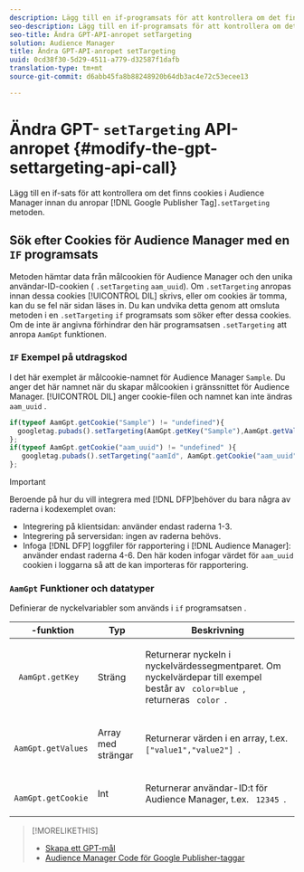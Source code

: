 ```yaml
---
description: Lägg till en if-programsats för att kontrollera om det finns cookies i Audience Manager innan du anropar metoden .setTargeting för Google Publisher.
seo-description: Lägg till en if-programsats för att kontrollera om det finns cookies i Audience Manager innan du anropar metoden .setTargeting för Google Publisher.
seo-title: Ändra GPT-API-anropet setTargeting
solution: Audience Manager
title: Ändra GPT-API-anropet setTargeting
uuid: 0cd38f30-5d29-4511-a779-d32587f1dafb
translation-type: tm+mt
source-git-commit: d6abb45fa8b88248920b64db3ac4e72c53ecee13

---
```



# Ändra GPT- `setTargeting` API-anropet {#modify-the-gpt-settargeting-api-call}

Lägg till en if-sats för att kontrollera om det finns cookies i Audience Manager innan du anropar [!DNL Google Publisher Tag]`.setTargeting` metoden.

## Sök efter Cookies för Audience Manager med en `IF` programsats

Metoden hämtar data från målcookien för Audience Manager och den unika användar-ID-cookien ( `.setTargeting` `aam_uuid`). Om `.setTargeting` anropas innan dessa cookies [!UICONTROL DIL] skrivs, eller om cookies är tomma, kan du se fel när sidan läses in. Du kan undvika detta genom att omsluta metoden i en `.setTargeting` `if` programsats som söker efter dessa cookies. Om de inte är angivna förhindrar den här programsatsen `.setTargeting` att anropa `AamGpt` funktionen.

### `IF` Exempel på utdragskod

I det här exemplet är målcookie-namnet för Audience Manager `Sample`. Du anger det här namnet när du skapar målcookien i gränssnittet för Audience Manager. [!UICONTROL DIL] anger cookie-filen och namnet kan inte ändras `aam_uuid` .

```js
if(typeof AamGpt.getCookie("Sample") != "undefined"){ 
  googletag.pubads().setTargeting(AamGpt.getKey("Sample"),AamGpt.getValues("Sample")); 
}; 
if(typeof AamGpt.getCookie("aam_uuid") != "undefined" ){ 
   googletag.pubads().setTargeting("aamId", AamGpt.getCookie("aam_uuid")); 
};
```

>[!IMPORTANT]
>
>Beroende på hur du vill integrera med [!DNL DFP]behöver du bara några av raderna i kodexemplet ovan:
>
>* Integrering på klientsidan: använder endast raderna 1-3.
>* Integrering på serversidan: ingen av raderna behövs.
>* Infoga [!DNL DFP] loggfiler för rapportering i [!DNL Audience Manager]: använder endast raderna 4-6. Den här koden infogar värdet för `aam_uuid` cookien i loggarna så att de kan importeras för rapportering.


### `AamGpt` Funktioner och datatyper

Definierar de nyckelvariabler som används i `if` programsatsen .

<table id="table_881391C9BDDF4FACAFC37A47B14B31A1"> 
 <thead> 
  <tr> 
   <th colname="col1" class="entry">  -funktion </th> 
   <th colname="col2" class="entry"> Typ </th> 
   <th colname="col3" class="entry"> Beskrivning </th> 
  </tr> 
 </thead>
 <tbody> 
  <tr> 
   <td colname="col1"> <p> <code> AamGpt.getKey </code> </p> </td> 
   <td colname="col2"> <p>Sträng </p> </td> 
   <td colname="col3"> <p>Returnerar nyckeln i nyckelvärdessegmentparet. Om nyckelvärdepar till exempel består av <code> color=blue </code>, returneras <code> color </code>. </p> </td> 
  </tr> 
  <tr> 
   <td colname="col1"> <p> <code> AamGpt.getValues </code> </p> </td> 
   <td colname="col2"> <p>Array med strängar </p> </td> 
   <td colname="col3"> <p>Returnerar värden i en array, t.ex. <code> ["value1","value2"] </code>. </p> </td> 
  </tr> 
  <tr> 
   <td colname="col1"> <p> <code> AamGpt.getCookie </code> </p> </td> 
   <td colname="col2"> <p>Int </p> </td> 
   <td colname="col3"> <p>Returnerar användar-ID:t för Audience Manager, t.ex. <code> 12345 </code>. </p> </td> 
  </tr>
 </tbody>
</table>

>[!MORELIKETHIS]
>
>* [Skapa ett GPT-mål](../../integration/gpt-aam-destination/gpt-aam-create-destination.md)
>* [Audience Manager Code för Google Publisher-taggar](../../integration/gpt-aam-destination/gpt-aam-aamgpt-code.md)

